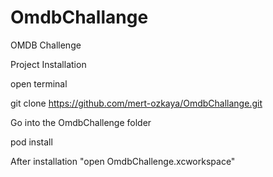 # OmdbChallange
OMDB Challenge

Project Installation

open terminal 

git clone https://github.com/mert-ozkaya/OmdbChallange.git

Go into the OmdbChallenge folder

pod install 

After installation "open OmdbChallenge.xcworkspace"
